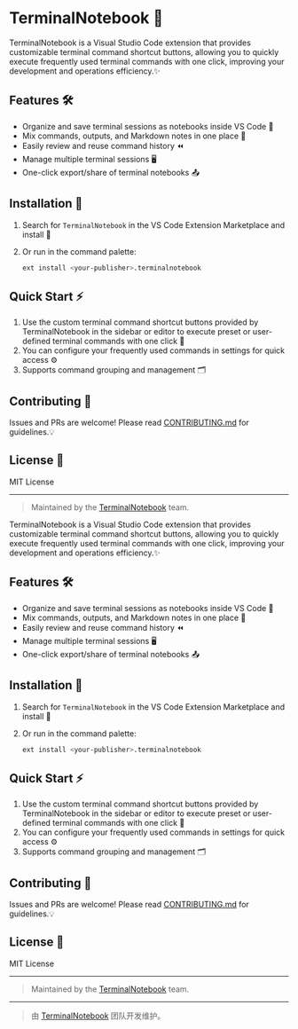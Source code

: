 
# TerminalNotebook 🚀

TerminalNotebook is a Visual Studio Code extension that provides customizable terminal command shortcut buttons, allowing you to quickly execute frequently used terminal commands with one click, improving your development and operations efficiency.✨

<!-- ![TerminalNotebook Banner](src/icons-terminal.png) -->

## Features 🛠️

- Organize and save terminal sessions as notebooks inside VS Code 📒
- Mix commands, outputs, and Markdown notes in one place 📝
- Easily review and reuse command history ⏪
- Manage multiple terminal sessions 🖥️
- One-click export/share of terminal notebooks 📤

## Installation 🧩

1. Search for `TerminalNotebook` in the VS Code Extension Marketplace and install 🛒
2. Or run in the command palette:

   ```sh
   ext install <your-publisher>.terminalnotebook
   ```

## Quick Start ⚡

1. Use the custom terminal command shortcut buttons provided by TerminalNotebook in the sidebar or editor to execute preset or user-defined terminal commands with one click 🎯
2. You can configure your frequently used commands in settings for quick access ⚙️
3. Supports command grouping and management 🗂️

## Contributing 🤝

Issues and PRs are welcome! Please read [CONTRIBUTING.md](CONTRIBUTING.md) for guidelines.💡

## License 📄

MIT License

---

> Maintained by the [TerminalNotebook](https://github.com/<your-github>/TerminalNotebook) team.

TerminalNotebook is a Visual Studio Code extension that provides customizable terminal command shortcut buttons, allowing you to quickly execute frequently used terminal commands with one click, improving your development and operations efficiency.✨

<!-- ![TerminalNotebook Banner](src/icons-terminal.png) -->

## Features 🛠️

- Organize and save terminal sessions as notebooks inside VS Code 📒
- Mix commands, outputs, and Markdown notes in one place 📝
- Easily review and reuse command history ⏪
- Manage multiple terminal sessions 🖥️
- One-click export/share of terminal notebooks 📤

## Installation 🧩

1. Search for `TerminalNotebook` in the VS Code Extension Marketplace and install 🛒
2. Or run in the command palette:

   ```sh
   ext install <your-publisher>.terminalnotebook
   ```

## Quick Start ⚡

1. Use the custom terminal command shortcut buttons provided by TerminalNotebook in the sidebar or editor to execute preset or user-defined terminal commands with one click 🎯
2. You can configure your frequently used commands in settings for quick access ⚙️
3. Supports command grouping and management 🗂️

## Contributing 🤝

Issues and PRs are welcome! Please read [CONTRIBUTING.md](CONTRIBUTING.md) for guidelines.💡

## License 📄

MIT License

---

> Maintained by the [TerminalNotebook](https://github.com/<your-github>/TerminalNotebook) team.

---

> 由 [TerminalNotebook](https://github.com/<your-github>/TerminalNotebook) 团队开发维护。
